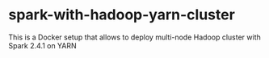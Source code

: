 # spark-with-hadoop-yarn-cluster
This is a Docker setup that allows to deploy multi-node Hadoop cluster with Spark 2.4.1 on YARN
